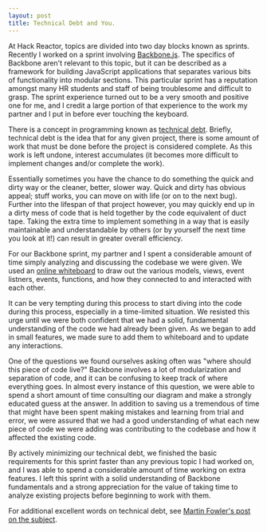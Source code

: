 ```yaml
---
layout: post
title: Technical Debt and You.
---
```


At Hack Reactor, topics are divided into two day blocks known as sprints. Recently I worked on a sprint involving [Backbone.js](http://www.backbonejs.org). The specifics of Backbone aren't relevant to this topic, but it can be described as a framework for building JavaScript applications that separates various bits of functionality into modular sections. This particular sprint has a reputation amongst many HR students and staff of being troublesome and difficult to grasp. The sprint experience turned out to be a very smooth and positive one for me, and I credit a large portion of that experience to the work my partner and I put in before ever touching the keyboard.

There is a concept in programming known as [technical debt](https://en.wikipedia.org/wiki/Technical_debt). Briefly, technical debt is the idea that for any given project, there is some amount of work that must be done before the project is considered complete. As this work is left undone, interest accumulates (it becomes more difficult to implement changes and/or complete the work).

Essentially sometimes you have the chance to do something the quick and dirty way or the cleaner, better, slower way. Quick and dirty has obvious appeal; stuff works, you can move on with life (or on to the next bug). Further into the lifespan of that project however, you may quickly end up in a dirty mess of code that is held together by the code equivalent of duct tape. Taking the extra time to implement something in a way that is easily maintainable and understandable by others (or by yourself the next time you look at it!) can result in greater overall efficiency.

For our Backbone sprint, my partner and I spent a considerable amount of time simply analyzing and discussing the codebase we were given. We used an [online whiteboard](http://www.awwapp.com) to draw out the various models, views, event listners, events, functions, and how they connected to and interacted with each other.

It can be very tempting during this process to start diving into the code during this process, especially in a time-limited situation. We resisted this urge until we were both confident that we had a solid, fundamental understanding of the code we had already been given. As we began to add in small features, we made sure to add them to whiteboard and to update any interactions.

One of the questions we found ourselves asking often was "where should this piece of code live?" Backbone involves a lot of modularization and separation of code, and it can be confusing to keep track of where everything goes. In almost every instance of this question, we were able to spend a short amount of time consulting our diagram and make a strongly educated guess at the answer. In addition to saving us a tremendous of time that might have been spent making mistakes and learning from trial and error, we were assured that we had a good understanding of what each new piece of code we were adding was contributing to the codebase and how it affected the existing code.

By actively minimizing our technical debt, we finished the basic requirements for this sprint faster than any previous topic I had worked on, and I was able to spend a considerable amount of time working on extra features. I left this sprint with a solid understanding of Backbone fundamentals and a strong appreciation for the value of taking time to analyze existing projects before beginning to work with them.

For additional excellent words on technical debt, see [Martin Fowler's post on the subject](http://martinfowler.com/bliki/TechnicalDebt.html).
